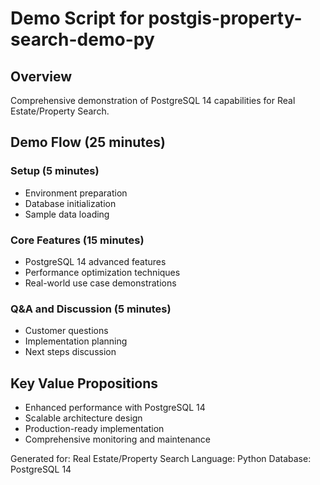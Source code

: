 # Demo Script for postgis-property-search-demo-py

## Overview
Comprehensive demonstration of PostgreSQL 14 capabilities for Real Estate/Property Search.

## Demo Flow (25 minutes)

### Setup (5 minutes)
- Environment preparation
- Database initialization
- Sample data loading

### Core Features (15 minutes)
- PostgreSQL 14 advanced features
- Performance optimization techniques
- Real-world use case demonstrations

### Q&A and Discussion (5 minutes)
- Customer questions
- Implementation planning
- Next steps discussion

## Key Value Propositions
- Enhanced performance with PostgreSQL 14
- Scalable architecture design
- Production-ready implementation
- Comprehensive monitoring and maintenance

Generated for: Real Estate/Property Search
Language: Python
Database: PostgreSQL 14
